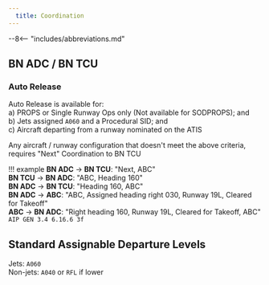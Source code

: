 ```yaml
---
  title: Coordination
---
```


--8<-- "includes/abbreviations.md"

## BN ADC / BN TCU
### Auto Release

Auto Release is available for:  
a) PROPS or Single Runway Ops only (Not available for SODPROPS); and  
b) Jets assigned `A060` and a Procedural SID; and  
c) Aircraft departing from a runway nominated on the ATIS

Any aircraft / runway configuration that doesn't meet the above criteria, requires "Next" Coordination to BN TCU

!!! example
    **BN ADC** -> **BN TCU**: "Next, ABC"  
    **BN TCU** -> **BN ADC**: "ABC, Heading 160"  
    **BN ADC** -> **BN TCU**: "Heading 160, ABC"  
    **BN ADC** -> **ABC**: "ABC, Assigned heading right 030, Runway 19L, Cleared for Takeoff"  
    **ABC** -> **BN ADC**: "Right heading 160, Runway 19L, Cleared for Takeoff, ABC"  
    `AIP GEN 3.4 6.16.6 3f`

## Standard Assignable Departure Levels

Jets: `A060`  
Non-jets: `A040` or `RFL` if lower